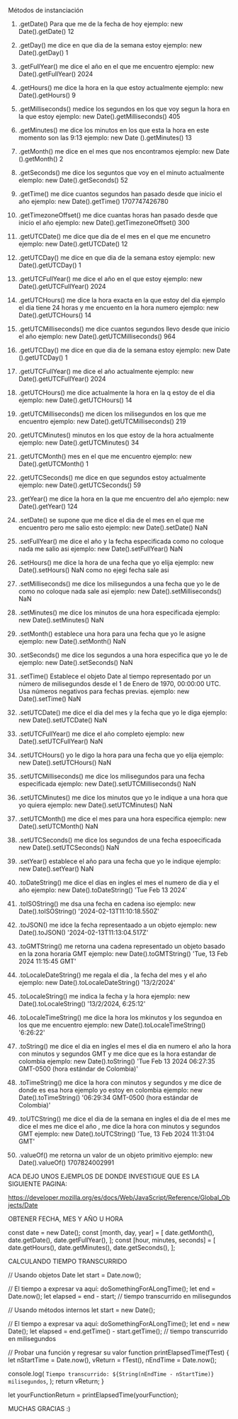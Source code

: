 Métodos de instanciación

1.  .getDate()
Para que me de  la fecha de hoy 
ejemplo: 
new Date().getDate()
12

2.  .getDay()
me dice en que dia de la semana estoy
ejemplo:
new Date().getDay()
1

3.  .getFullYear()
me dice el año en el que me encuentro 
ejemplo:
new Date().getFullYear()
2024

4.  .getHours()
me dice la hora en la que estoy actualmente 
ejemplo:
new Date().getHours()
9

5. .getMilliseconds()
medice los segundos en los que voy segun la hora en la que estoy
ejemplo:
new Date().getMilliseconds()
405

6. .getMinutes()
me dice los minutos en los que esta la hora en este momento son las 9:13
ejemplo:
new Date ().getMinutes()
13

7. .getMonth()
me dice en el mes que nos encontramos 
ejemplo:
new Date ().getMonth()
2

8.  .getSeconds()
me dice los seguntos que voy en el minuto actualmente
elemplo:
new Date().getSeconds()
52

9. .getTime()
me dice cuantos segundos han pasado desde que inicio el año 
ejemplo:
new Date().getTime()
1707747426780

10.  .getTimezoneOffset()
me dice cuantas horas han pasado desde que inicio el año 
ejemplo:
new Date().getTimezoneOffset()
300

11.  .getUTCDate() 
me dice que dia de el mes en el que me encunetro 
ejemplo:
new Date().getUTCDate() 
12

12. .getUTCDay() 
me dice en que dia de la semana estoy 
ejemplo:
new Date().getUTCDay() 
1

13. .getUTCFullYear()
me dice el año en el que estoy 
ejemplo:
new Date().getUTCFullYear()
2024

14. .getUTCHours()
me dice la hora exacta en la que estoy del dia ejemplo el dia tiene 24 horas y me encuento en la hora numero 
ejemplo: 
new Date().getUTCHours()
14

15. .getUTCMilliseconds() 
me dice cuantos segundos llevo desde que inicio el año 
ejemplo:
new Date().getUTCMilliseconds()
964

16. .getUTCDay() 
me dice en que dia de la semana estoy 
ejemplo:
new Date ().getUTCDay() 
1

17.  .getUTCFullYear()
me dice el año actualmente
ejemplo:
new Date().getUTCFullYear()
2024

18. .getUTCHours() 
me dice actualmente la hora en la q estoy de el dia 
ejemplo:
new Date().getUTCHours()
14

19.  .getUTCMilliseconds()
me dicen los milisegundos en los que me encuentro 
ejemplo:
new Date().getUTCMilliseconds()
219

20. .getUTCMinutes() 
minutos en los que estoy de la hora actualmente 
ejemplo:
new Date().getUTCMinutes()
34


21. .getUTCMonth()
mes en el que me encuentro 
ejemplo:
new Date().getUTCMonth()
1

22. .getUTCSeconds() 
me dice en que segundos estoy actualmente 
ejemplo:
new Date().getUTCSeconds() 
59

23. .getYear()
me dice la hora en la que me encuentro del año 
ejemplo:
new Date().getYear()
124

24. .setDate()
se supone que me dice el dia de el mes en el que me encuentro pero me salio esto
ejemplo:
new Date().setDate()
NaN

25.  .setFullYear()
me dice el año y la fecha especificada como no coloque nada me salio asi 
ejemplo:
new Date().setFullYear()
NaN

26. .setHours() 
me dice la hora de una fecha que yo elija 
ejemplo:
new Date().setHours()
NaN
como no ejegi fecha sale asi 

27. .setMilliseconds() 
me dice los milisegundos a una fecha que yo le de como no coloque nada sale asi 
ejemplo:
new Date().setMilliseconds() 
NaN

28. .setMinutes() 
me dice los minutos de una hora especificada 
ejemplo:
new Date().setMinutes() 
NaN


29.  .setMonth()
establece una hora para una fecha que yo le asigne 
ejemplo: 
new Date().setMonth()
NaN

30. .setSeconds() 
me dice los segundos a una hora especifica que yo le de
ejemplo:
new Date().setSeconds() 
NaN

31. .setTime()
Establece el objeto Date al tiempo representado por un número de milisegundos desde el 1 de Enero de 1970, 00:00:00 UTC. Usa números negativos para fechas previas.
ejemplo:
new Date().setTime()
NaN

32. .setUTCDate() 
me dice el dia del mes y la fecha que yo le diga 
ejemplo: 
new Date().setUTCDate()
NaN

33. .setUTCFullYear()
me dice el año completo
ejemplo:
new Date().setUTCFullYear()
NaN

34. .setUTCHours()
yo le digo la hora para una fecha que yo elija 
ejemplo:
new Date().setUTCHours()
NaN

35. .setUTCMilliseconds()
me dice los milisegundos para una fecha especificada
ejemplo:
new Date().setUTCMilliseconds()
NaN


36. .setUTCMinutes()
me dice los minutos que yo le indique a una hora que yo quiera
ejemplo:
new Date().setUTCMinutes()
NaN


37. .setUTCMonth()
me dice el mes para una hora especifica 
ejemplo:
new Date().setUTCMonth()
NaN


38.  .setUTCSeconds() 
me dice los segundos de una fecha espoecificada
new Date().setUTCSeconds()
NaN


39. .setYear() 
establece el año para una fecha que yo le indique
ejemplo:
new Date().setYear()
NaN

40. .toDateString()
me dice el dias en ingles el mes el numero de dia y el año 
ejemplo:
new Date().toDateString()
'Tue Feb 13 2024'

41. .toISOString()
me dsa una fecha en cadena iso 
ejemplo:
new Date().toISOString()
'2024-02-13T11:10:18.550Z'

42. .toJSON()
me idce la fecha representaado a un objeto
ejemplo:
new Date().toJSON()
'2024-02-13T11:13:04.517Z'

43. .toGMTString()
me retorna una cadena representado un objeto basado en la zona horaria GMT
ejemplo:
new Date().toGMTString()
'Tue, 13 Feb 2024 11:15:45 GMT'

44. .toLocaleDateString()
me regala el dia , la fecha del mes y el año
ejemplo:
new Date().toLocaleDateString()
'13/2/2024'

45. .toLocaleString()
me indica la fecha y la hora 
ejemplo:
new Date().toLocaleString()
'13/2/2024, 6:25:12'

46. .toLocaleTimeString()
me dice la hora los mkinutos y los segundoa en los que me encuentro 
ejemplo:
new Date().toLocaleTimeString()
'6:26:22'


47. .toString()
me dice el dia en ingles el mes el dia en numero el año la hora con minutos y segundos GMT y me dice que es la hora estandar de colombia
ejemplo:
new Date().toString()
'Tue Feb 13 2024 06:27:35 GMT-0500 (hora estándar de Colombia)'


48. .toTimeString()
me dice la hora con minutos y segundos y me dice de donde es esa hora ejemplo yo estoy en colombia 
ejemplo:
new Date().toTimeString()
'06:29:34 GMT-0500 (hora estándar de Colombia)'


48. .toUTCString()
me dice el dia de la semana en ingles el dia de el mes me dice el mes me dice el año , me dice la hora con minutos y segundos GMT
ejemplo:
new Date().toUTCString()
'Tue, 13 Feb 2024 11:31:04 GMT'


49. .valueOf()
me retorna un valor de un objeto primitivo
ejemplo: 
new Date().valueOf()
1707824002991


ACA DEJO UNOS EJEMPLOS DE DONDE INVESTIGUE QUE ES LA SIGUIENTE PAGINA:

https://developer.mozilla.org/es/docs/Web/JavaScript/Reference/Global_Objects/Date

OBTENER FECHA, MES Y AÑO U HORA

const date = new Date();
const [month, day, year] = [
  date.getMonth(),
  date.getDate(),
  date.getFullYear(),
];
const [hour, minutes, seconds] = [
  date.getHours(),
  date.getMinutes(),
  date.getSeconds(),
];

CALCULANDO TIEMPO TRANSCURRIDO

// Usando objetos Date
let start = Date.now();

// El tiempo a expresar va aquí:
doSomethingForALongTime();
let end = Date.now();
let elapsed = end - start; // tiempo transcurrido en milisegundos



// Usando métodos internos
let start = new Date();

// El tiempo a expresar va aquí:
doSomethingForALongTime();
let end = new Date();
let elapsed = end.getTime() - start.getTime(); // tiempo transcurrido en milisegundos


// Probar una función y regresar su valor
function printElapsedTime(fTest) {
  let nStartTime = Date.now(),
    vReturn = fTest(),
    nEndTime = Date.now();

  console.log(
    `Tiempo transcurrido: ${String(nEndTime - nStartTime)} milisegundos`,
  );
  return vReturn;
}

let yourFunctionReturn = printElapsedTime(yourFunction);



MUCHAS GRACIAS :)

